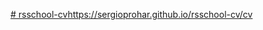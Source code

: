[# rsschool-cv](https://sergioprohar.github.io/rsschool-cv/)https://sergioprohar.github.io/rsschool-cv/cv
